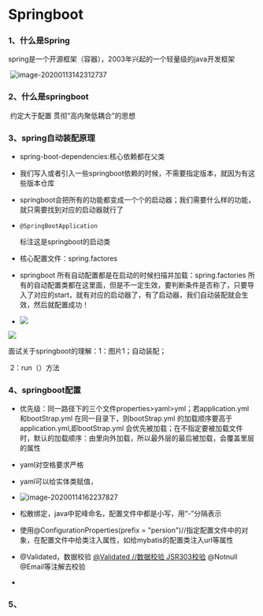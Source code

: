 # Springboot

### 1、什么是Spring

​		spring是一个开源框架（容器），2003年兴起的一个轻量级的java开发框架

​		![image-20200113142312737](C:\Users\sunshine\AppData\Roaming\Typora\typora-user-images\image-20200113142312737.png)

### 2、什么是springboot

​     	约定大于配置     贯彻“高内聚低耦合”的思想



### 3、spring自动装配原理

-   spring-boot-dependencies:核心依赖都在父类

- 我们写入或者引入一些springboot依赖的时候，不需要指定版本，就因为有这些版本仓库

- springboot会把所有的功能都变成一个个的启动器；我们需要什么样的功能，就只需要找到对应的启动器就行了

- ```
  @SpringBootApplication
  ```

  标注这是springboot的启动类
  

- 核心配置文件：spring.factores

- springboot 所有自动配置都是在启动的时候扫描并加载：spring.factories 所有的自动配置类都在这里面，但是不一定生效，要判断条件是否称了，只要导入了对应的start，就有对应的启动器了，有了启动器，我们自动装配就会生效，然后就配置成功！

- ![](https://note.youdao.com/yws/api/personal/file/EF5404E0E7B94AD6AF12A286A7DDECE9?method=download&shareKey=f0a048cec1e25936f391b74db15a2b38)



![](https://note.youdao.com/yws/api/personal/file/C3FFC5D1A9DD41559F074B4853780C22?method=download&shareKey=09b0272ad1a5343edadf2afdd1110cd9)

面试关于springboot的理解：1：图片1；自动装配；

​												   2：run（）方法



### 4、springboot配置

- 优先级：同一路径下的三个文件properties>yaml>yml；若application.yml 和bootStrap.yml 在同一目录下，则bootStrap.yml 的加载顺序要高于application.yml,即bootStrap.yml 会优先被加载；在不指定要被加载文件时，默认的加载顺序：由里向外加载，所以最外层的最后被加载，会覆盖里层的属性
- yaml对空格要求严格
- yaml可以给实体类赋值，
- ![image-20200114162237827](https://note.youdao.com/yws/api/personal/file/3914B406D0D54BC581E6F6B7BD8D418C?method=download&shareKey=0eb556aa2f69235a2bf9340779c957d0)
- 松散绑定，java中驼峰命名，配置文件中都是小写，用“-”分隔表示

- 使用@ConfigurationProperties(prefix = "persion")//指定配置文件中的对象，在配置文件中给类注入属性，如给mybatis的配置类注入url等属性
- @Validated，数据校验  <u>@Validated //数据校验 JSR303校验</u>   @Notnull @Email等注解去校验
- 





### 5、